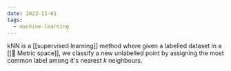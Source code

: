 ```yaml
---
date: 2023-11-01
tags:
  - machine-learning
---
```

kNN is a [[supervised learning]] method where given a labelled dataset in a [[📘 Metric space]], we classify a new unlabelled point by assigning the most common label among it's nearest $k$ neighbours.